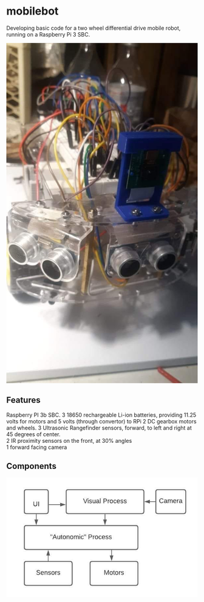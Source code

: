 # mobilebot

Developing basic code for a two wheel differential drive mobile robot, running on a Raspberry Pi 3 SBC. 

![Screenshot](mobilebot2.jpg)

## Features

Raspberry PI 3b SBC.
3 18650 rechargeable Li-ion batteries, providing 11.25 volts for motors and 5 volts (through convertor) to RPi
2 DC gearbox motors and wheels. 
3 Ultrasonic Rangefinder sensors, forward, to left and right at 45 degrees of center.  
2 IR proximity sensors on the front, at 30% angles  
1 forward facing camera  

## Components

![](mobilebot_diagram.jpeg)

